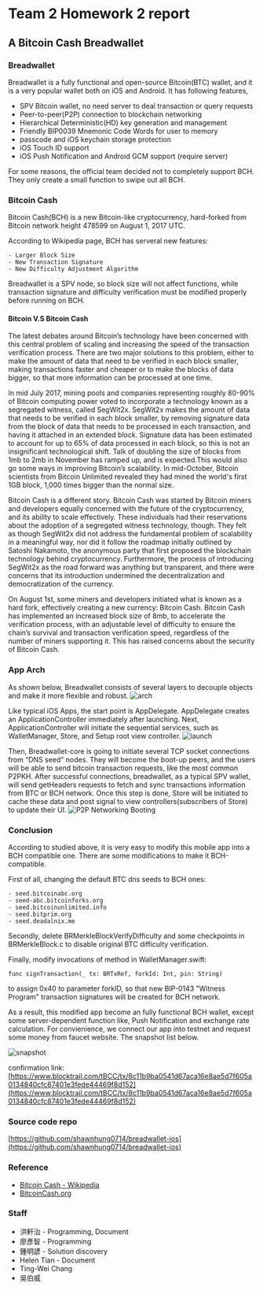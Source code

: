 # Team 2 Homework 2 report

## A Bitcoin Cash Breadwallet

### Breadwallet

Breadwallet is a fully functional and open-source Bitcoin(BTC) wallet, and it is a very popular wallet both on iOS and Android. It has following features,

+ SPV Bitcoin wallet, no need server to deal transaction or query requests
+ Peer-to-peer(P2P) connection to blockchain networking
+ Hierarchical Deterministic(HD) key generation and management
+ Friendly BIP0039 Mnemonic Code Words for user to memory
+ passcode and iOS keychain storage protection
+ iOS Touch ID support
+ iOS Push Notification and Android GCM support (require server)

For some reasons, the official team decided not to completely support BCH. They only create a small function to swipe out all BCH.

### Bitcoin Cash

Bitcoin Cash(BCH) is a new Bitcoin-like cryptocurrency, hard-forked from Bitcoin network height 478599 on August 1, 2017 UTC.

According to Wikipedia page, BCH has serveral new features:

    - Larger Block Size
    - New Transaction Signature
    - New Difficulty Adjustment Algorithm

Breadwallet is a SPV node, so block size will not affect functions, while transaction signature and difficulty verification must be modified properly before running on BCH.

#### Bitcoin V.S Bitcoin Cash

The latest debates around Bitcoin’s technology have been concerned with this central problem of scaling and increasing the speed of the transaction verification process. There are two major solutions to this problem, either to make the amount of data that need to be verified in each block smaller, making transactions faster and cheaper or to make the blocks of data bigger, so that more information can be processed at one time.

In mid July 2017, mining pools and companies representing roughly 80-90% of Bitcoin computing power voted to incorporate a technology known as a segregated witness, called SegWit2x. SegWit2x makes the amount of data that needs to be verified in each block smaller, by removing signature data from the block of data that needs to be processed in each transaction, and having it attached in an extended block. Signature data has been estimated to account for up to 65% of data processed in each block, so this is not an insignificant technological shift. Talk of doubling the size of blocks from 1mb to 2mb in November has ramped up, and is expected.This would also go some ways in improving Bitcoin’s scalability. In mid-October, Bitcoin scientists from Bitcoin Unlimited revealed they had mined the world's first 1GB block, 1,000 times bigger than the normal size.

Bitcoin Cash is a different story. Bitcoin Cash was started by Bitcoin miners and developers equally concerned with the future of the cryptocurrency, and its ability to scale effectively. These individuals had their reservations about the adoption of a segregated witness technology, though. They felt as though SegWit2x did not address the fundamental problem of scalability in a meaningful way, nor did it follow the roadmap initially outlined by Satoshi Nakamoto, the anonymous party that first proposed the blockchain technology behind cryptocurrency. Furthermore, the process of introducing SegWit2x as the road forward was anything but transparent, and there were concerns that its introduction undermined the decentralization and democratization of the currency.

On August 1st, some miners and developers initiated what is known as a hard fork, effectively creating a new currency: Bitcoin Cash. Bitcoin Cash has implemented an increased block size of 8mb, to accelerate the verification process, with an adjustable level of difficulty to ensure the chain’s survival and transaction verification speed, regardless of the number of miners supporting it. This has raised concerns about the security of Bitcoin Cash.

### App Arch

As shown below, Breadwallet consists of several layers to decouple objects and make it more flexible and robust.
![arch](arch.png "App Arch")

Like typical iOS Apps, the start point is AppDelegate. AppDelegate creates an ApplicationController immediately after launching. Next, ApplicationController will initiate the sequential services, such as WalletManager, Store, and Setup root view controller.
![launch](launch.png "Launching Process")

Then, Breadwallet-core is going to initiate several TCP socket connections from “DNS seed" nodes. They will become the boot-up peers, and the users will be able to send bitcoin transaction requests, like the most common P2PKH. After successful connections, breadwallet, as a typical SPV wallet, will send getHeaders requests to fetch and sync transactions information from BTC or BCH network. Once this step is done, Store will be initiated to cache these data and post signal to view controllers(subscribers of Store) to update their UI.
![P2P Networking Booting](p2p.png "P2P Networking Booting")

### Conclusion

According to studied above, it is very easy to modify this mobile app into a BCH compatible one. There are some modifications to make it BCH-compatible.

First of all, changing the default BTC dns seeds to BCH ones:

    - seed.bitcoinabc.org
    - seed-abc.bitcoinforks.org
    - seed.bitcoinunlimited.info
    - seed.bitprim.org
    - seed.deadalnix.me

Secondly, delete BRMerkleBlockVerifyDifficulty and some checkpoints in BRMerkleBlock.c to disable original BTC difficulty verification.

Finally, modify invocations of method in WalletManager.swift:

    func signTransaction(_ tx: BRTxRef, forkId: Int, pin: String)

to assign 0x40 to parameter forkID, so that new BIP-0143 "Witness Program" transaction signatures will be created for BCH network.

As a result, this modified app become an fully functional BCH wallet, except some server-dependent function like, Push Notification and exchange rate calculation. For convienience, we connect our app into testnet and request some money from faucet website. The snapshot list below.

![snapshot](snapshot.png "snapshot")

confirmation link: [https://www.blocktrail.com/tBCC/tx/8c11b9ba0541d67aca16e8ae5d7f605a0134840cfc87401e3fede44469f8d152](https://www.blocktrail.com/tBCC/tx/8c11b9ba0541d67aca16e8ae5d7f605a0134840cfc87401e3fede44469f8d152)

### Source code repo

[https://github.com/shawnhung0714/breadwallet-ios](https://github.com/shawnhung0714/breadwallet-ios)

### Reference

+ [Bitcoin Cash - Wikipedia](https://en.wikipedia.org/wiki/Bitcoin_Cash)
+ [BitcoinCash.org](https://www.bitcoincash.org/#features)

### Staff

+ 洪軒治 - Programming, Document
+ 廖彥智 - Programming
+ 鍾明諺 - Solution discovery
+ Helen Tian - Document
+ Ting-Wei Chang
+ 吳伯威